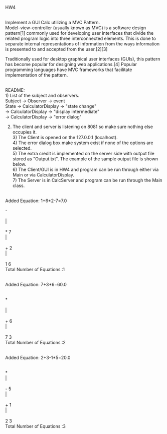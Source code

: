 HW4

<br/>Implement a GUI Calc utilizing a MVC Pattern.<br/>
Model–view–controller (usually known as MVC) is a software design pattern[1] commonly used for developing user interfaces that divide the related program logic into three interconnected elements. This is done to separate internal representations of information from the ways information is presented to and accepted from the user.[2][3]

Traditionally used for desktop graphical user interfaces (GUIs), this pattern has become popular for designing web applications.[4] Popular programming languages have MVC frameworks that facilitate implementation of the pattern.

<br/>README:
<br/>1) List of the subject and observers.
<br/>Subject -> Observer 		  -> event
<br/>State   -> CalculatorDisplay  -> "state change"<br/>
		-> CalculatorDisplay  -> "display intermediate"<br/>
		-> CalculatorDisplay  -> "error dialog"<br/>

2) The client and server is listening on 8081 so make sure nothing else occupies it.
<br/>3) The Client is opened on the 127.0.0.1 (localhost).
<br/>4) The error dialog box make system exist if none of the options are selected.
<br/>5) The extra credit is implemented on the server side with output file stored as "Output.txt".
   The example of the sample output file is shown below.
<br/>6) The Client/GUI is in HW4 and program can be run through either via Main or via CalculatorDisplay. 
<br/>7) The Server is in CalcServer and program can be run through the Main class.  

<br/>Added Equation: 1+6*2-7=7.0

-<br/>
<br/>| \
<br/>*  7
<br/>| \
<br/>+  2
<br/>| \
<br/>1  6
<br/>Total Number of Equations :1


<br/>Added Equation: 7+3*6=60.0

<br/>*<br/>
<br/>| \
<br/>+  6
<br/>| \
<br/>7  3
<br/>Total Number of Equations :2


<br/>Added Equation: 2+3-1*5=20.0

<br/>*
<br/>| \
<br/>-  5
<br/>| \
<br/>+  1
<br/>| \
<br/>2  3
<br/>Total Number of Equations :3




